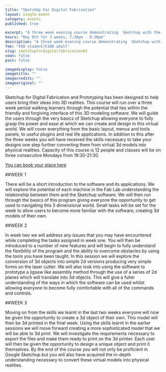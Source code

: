 ```yaml
---
title: "SketchUp For Digital Fabrication"
layout: single-event
category: events
published: true

excerpt: "A three week evening course demonstrating  Sketchup with the view to creating 3D drawings for use in conjunction with digital fabrication."
hours: "May 9th for 3 weeks, 7:30pm - 9:30pm"
description: "A three week evening course demonstrating  Sketchup with the view to creating 3D drawings for use in conjunction with digital fabrication."
fee: "€60 student/€100 adult"
slug: sketchupfordigitalfabrication03
soon: false
past: false

imagedisplay: false
imagetitle: ""
imagecredits: ""
imageoriginal: ""
---
```


Sketchup for Digital Fabrication and Prototyping has been designed to help users bring their ideas into 3D realities. This course will run over a three week period walking learners through the potential that lies within the friendly and forgiving interface of this 3D modeling software. We will guide the users through the very basics of Sketchup allowing everyone to fully grasp the power and ease at which we can create and design in this virtual world. We will cover everything from the basic layout, menus and tools panels, to useful plugins and real life applications. In addition to this after the three weeks you will have received the skills necessary to take your designs one step further converting them from virtual 3d models into physical realities.
Capacity of this course is 12 people and classes will be on three consecutive Mondays from 19:30-21:30.

[You can book your place here](http://fablablimerick.ticketleap.com/sketchup-2016/)

##WEEK 1

There will be a short introduction to the software and its applications. We will explore the potential of each machine in the Fab Lab understanding the relationship between them and the Sketchup software. We will then run through the basics of this program giving everyone the opportunity to get used to navigating this 3 dimensional world. Small tasks will be set for the week to allow users to become more familiar with the software, creating 3d models of their own.

##WEEK 2

In week two we will address any issues that you may have encountered while completing the tasks assigned in week one. You will then be introduced to a number of new features and will begin to fully understand the flexibility of the program and the ability to overcome obstacles by using the tools you have been taught. In this session we will explore the conversion of 3d objects into simple 2d versions producing very simple forms on the laser cutter. We will also look into using the software to prototype a jigsaw like assembly method through the use of a series of 2d planes which will translate into 3d objects. This will give a fuller understanding of the ways in which the software can be used whilst allowing everyone to become fully comfortable with all of the commands and controls.

##WEEK 3

Moving on from the skills we learnt in the last two weeks everyone will now be given the opportunity to create a 3d object of their own. This model will then be 3d printed in the final week. Using the skills learnt in the earlier sessions we will move forward creating a more sophisticated model that we will be able to 3d print. We will investigate the requirements necessary to export the files and make them ready to print on the 3d printer. Each user will then be given the opportunity to design a unique object and print it themselves. By the end of the course you will not only be proficient in Google Sketchup but you will also have acquired the in-depth understanding necessary to convert these virtual models into physical realities.
